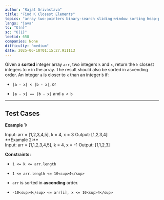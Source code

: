 ```yaml
---
author: "Rajat Srivastava"
title: "Find K Closest Elements"
topics: "array two-pointers binary-search sliding-window sorting heap-priority-queue"
langs: "java"
tc: "O(n)"
sc: "O(1)"
leetid: 658
companies: None
difficulty: "medium"
date: 2025-06-18T01:15:27.911113
---
```

Given a **sorted** integer array `arr`, two integers `k` and `x`, return the `k` closest integers to `x` in the array. The result should also be sorted in ascending order.
An integer `a` is closer to `x` than an integer `b` if:
	
* `|a - x| < |b - x|`, or
	
* `|a - x| == |b - x|` and `a < b`
 
---
## Test Cases
**Example 1:**
<div class="example-block">
Input: <span class="example-io">arr = [1,2,3,4,5], k = 4, x = 3</span>
Output: <span class="example-io">[1,2,3,4]</span>
</div>
**Example 2:**
<div class="example-block">
Input: <span class="example-io">arr = [1,1,2,3,4,5], k = 4, x = -1</span>
Output: <span class="example-io">[1,1,2,3]</span>
</div>
 
**Constraints:**
	
* `1 <= k <= arr.length`
	
* `1 <= arr.length <= 10<sup>4</sup>`
	
* `arr` is sorted in **ascending** order.
	
* `-10<sup>4</sup> <= arr[i], x <= 10<sup>4</sup>`

        